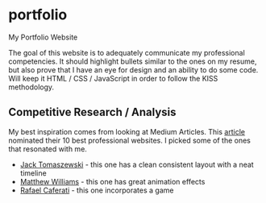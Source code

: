 # portfolio
My Portfolio Website

The goal of this website is to adequately communicate my professional competencies.  It should highlight bullets similar to the ones on my resume, but also prove that I have an eye for design and an ability to do some code.  Will keep it HTML / CSS / JavaScript in order to follow the KISS methodology.  

## Competitive Research / Analysis

My best inspiration comes from looking at Medium Articles.  This [article](https://codeburst.io/10-awesome-web-developer-portfolios-d266b32e6154) nominated their 10 best professional websites.  I picked some of the ones that resonated with me.
- [Jack Tomaszewski](https://jtom.me/portfolio/) - this one has a clean consistent layout with a neat timeline
- [Matthew Williams](http://findmatthew.com) - this one has great animation effects
- [Rafael Caferati](https://caferati.me) - this one incorporates a game
